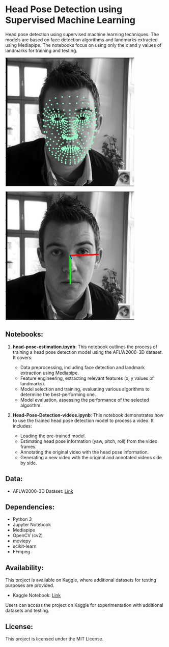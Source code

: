 # Head Pose Detection using Supervised Machine Learning

Head pose detection using supervised machine learning techniques. The models are based on face detection algorithms and landmarks extracted using Mediapipe. The notebooks focus on using only the x and y values of landmarks for training and testing.


![Image](landmarked.png)

![Image](posemarked.png)
## Notebooks:

1. **head-pose-estimation.ipynb**: This notebook outlines the process of training a head pose detection model using the AFLW2000-3D dataset. It covers:
   - Data preprocessing, including face detection and landmark extraction using Mediapipe.
   - Feature engineering, extracting relevant features (x, y values of landmarks).
   - Model selection and training, evaluating various algorithms to determine the best-performing one.
   - Model evaluation, assessing the performance of the selected algorithm.

2. **Head-Pose-Detection-videos.ipynb**: This notebook demonstrates how to use the trained head pose detection model to process a video. It includes:
   - Loading the pre-trained model.
   - Estimating head pose information (yaw, pitch, roll) from the video frames.
   - Annotating the original video with the head pose information.
   - Generating a new video with the original and annotated videos side by side.

## Data:
- AFLW2000-3D Dataset: [Link](http://www.cbsr.ia.ac.cn/users/xiangyuzhu/projects/3DDFA/main.htm)

## Dependencies:
- Python 3
- Jupyter Notebook
- Mediapipe
- OpenCV (cv2)
- moviepy
- scikit-learn
- FFmpeg
  
## Availability:

This project is available on Kaggle, where additional datasets for testing purposes are provided.

- Kaggle Notebook: [Link](https://www.kaggle.com/code/mohamedadlyi/head-pose-estimation)


Users can access the project on Kaggle for experimentation with additional datasets and testing.

## License:
This project is licensed under the MIT License.
